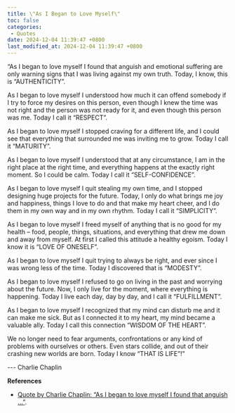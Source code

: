 ```yaml
---
title: \"As I Began to Love Myself\"
toc: false
categories:
 - Quotes
date: 2024-12-04 11:39:47 +0800
last_modified_at: 2024-12-04 11:39:47 +0800
---
```


<div class="quote--left" markdown="1">

“As I began to love myself I found that anguish and emotional suffering are only warning signs that I was living against my own truth. Today, I know, this is “AUTHENTICITY”. 

As I began to love myself I understood how much it can offend somebody if I try to force my desires on this person, even though I knew the time was not right and the person was not ready for it, and even though this person was me. Today I call it “RESPECT”. 

As I began to love myself I stopped craving for a different life, and I could see that everything that surrounded me was inviting me to grow. Today I call it “MATURITY”. 

As I began to love myself I understood that at any circumstance, I am in the right place at the right time, and everything happens at the exactly right moment. So I could be calm. Today I call it “SELF-CONFIDENCE”. 

As I began to love myself I quit stealing my own time, and I stopped designing huge projects for the future. Today, I only do what brings me joy and happiness, things I love to do and that make my heart cheer, and I do them in my own way and in my own rhythm. Today I call it “SIMPLICITY”. 

As I began to love myself I freed myself of anything that is no good for my health – food, people, things, situations, and everything that drew me down and away from myself. At first I called this attitude a healthy egoism. Today I know it is “LOVE OF ONESELF”.  

As I began to love myself I quit trying to always be right, and ever since I was wrong less of the time. Today I discovered that is “MODESTY”. 

As I began to love myself I refused to go on living in the past and worrying about the future. Now, I only live for the moment, where everything is happening. Today I live each day, day by day, and I call it “FULFILLMENT”. 

As I began to love myself I recognized that my mind can disturb me and it can make me sick. But as I connected it to my heart, my mind became a valuable ally. Today I call this connection “WISDOM OF THE HEART”. 

We no longer need to fear arguments, confrontations or any kind of problems with ourselves or others. Even stars collide, and out of their crashing new worlds are born. Today I know “THAT IS LIFE”!”

--- Charlie Chaplin

</div>

**References**

- [Quote by Charlie Chaplin: “As I began to love myself I found that anguish ...”](https://www.goodreads.com/quotes/809976-as-i-began-to-love-myself-i-found-that-anguish).

